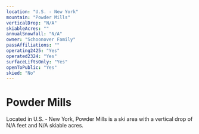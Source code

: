 ```yaml
---
location: "U.S. - New York"
mountain: "Powder Mills"
verticalDrop: "N/A"
skiableAcres: ""
annualSnowfall: "N/A"
owner: "Schoonover Family"
passAffiliations: ""
operating2425: "Yes"
operated2324: "Yes"
surfaceLiftsOnly: "Yes"
openToPublic: "Yes"
skied: "No"
---
```


# Powder Mills

Located in U.S. - New York, Powder Mills is a ski area with a vertical drop of N/A feet and N/A skiable acres.